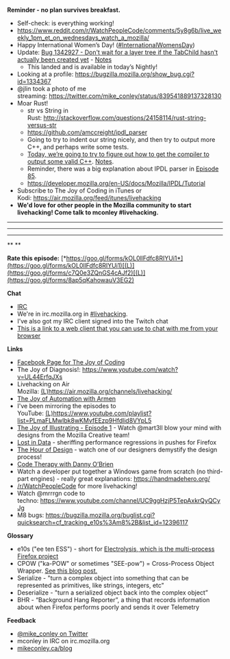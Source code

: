 **Reminder - no plan survives breakfast.**

- Self-check: is everything working!
- https://www.reddit.com/r/WatchPeopleCode/comments/5y8g6b/live_weekly_1pm_et_on_wednesdays_watch_a_mozilla/
- Happy International Women’s Day! ([#InternationalWomensDay](https://twitter.com/hashtag/InternationalWomensDay))
- Update: [Bug 1342927 - Don't wait for a layer tree if the TabChild hasn't actually been created yet](https://bugzilla.mozilla.org/show_bug.cgi?id=1342927) - [Notes](https://www.evernote.com/l/AbIftJdTjulAg6JjlUslByJqNma8NGI1gg0)
    - This landed and is available in today’s Nightly!
- Looking at a profile: https://bugzilla.mozilla.org/show_bug.cgi?id=1334367
- @jlin took a photo of me streaming: https://twitter.com/mike_conley/status/839541889137328130
- Moar Rust!
    - str vs String in Rust: http://stackoverflow.com/questions/24158114/rust-string-versus-str
    - https://github.com/amccreight/ipdl_parser
    - Going to try to indent our string nicely, and then try to output more C++, and perhaps write some tests.
    - [Today, we’re going to try to figure out how to get the compiler to output some valid C++](https://github.com/amccreight/ipdl_parser/issues/16). [Notes](https://www.evernote.com/l/AbL5ivrALi9BGJ5-8LH65Bl8KevKwGwvSRg).
    - Reminder, there was a big explanation about IPDL parser in [Episode 85](https://air.mozilla.org/the-joy-of-coding-episode-85/).
    - https://developer.mozilla.org/en-US/docs/Mozilla/IPDL/Tutorial
- Subscribe to The Joy of Coding in iTunes or Kodi: https://air.mozilla.org/feed/itunes/livehacking
- **We'd love for other people in the Mozilla community to start livehacking! Come talk to mconley #livehacking.**

****
****
****
**
**

**Rate this episode:** [*https://goo.gl/forms/kOL0llFdfc8RIYUi1*](https://goo.gl/forms/kOL0llFdfc8RIYUi1)[(L)](https://goo.gl/forms/c7Q0e3ZQnGS4cAJf2)[(L)](https://goo.gl/forms/8ap5qKahowauV3EG2)

**Chat**

- [IRC](https://wiki.mozilla.org/IRC)
- We're in irc.mozilla.org in [#livehacking](http://client00.chat.mibbit.com/?channel=%23livehacking&server=irc.mozilla.org).
- I’ve also got my IRC client signed into the Twitch chat
- [This is a link to a web client that you can use to chat with me from your browser](https://client00.chat.mibbit.com/?channel=%23livehacking&server=irc.mozilla.org)

**Links**

- [Facebook Page for The Joy of Coding](https://www.facebook.com/TheJoyOfCoding1/)
- The Joy of Diagnosis!: https://www.youtube.com/watch?v=UL44ErfqJXs
- Livehacking on Air Mozilla: [(L)](https://air.mozilla.org/channels/livehacking/)https://air.mozilla.org/channels/livehacking/
- [The Joy of Automation with Armen](https://www.youtube.com/channel/UCBgCmdvPaoYyha7JI33rfDQ)
- I've been mirroring the episodes to YouTube: [(L)](https://www.youtube.com/playlist?list=PLmaFLMwlbk8wKMvfEEzp9Hfdlid8VYpL5)https://www.youtube.com/playlist?list=PLmaFLMwlbk8wKMvfEEzp9Hfdlid8VYpL5
- [The Joy of Illustrating - Episode 1](https://www.youtube.com/watch?v=5g82nBPNVbc) - Watch @mart3ll blow your mind with designs from the Mozilla Creative team!
- [Lost in Data](https://air.mozilla.org/lost-in-data-episode-1/) - sheriffing performance regressions in pushes for Firefox
- [The Hour of Design](https://www.youtube.com/watch?v=8_Ld4hOU1QU) - watch one of our designers demystify the design process!
- [Code Therapy with Danny O’Brien](https://www.youtube.com/channel/UCDShi-SQdFVRnQrMla9G_kQ)
- Watch a developer put together a Windows game from scratch (no third-part engines) - really great explanations: https://handmadehero.org/
- [/r/WatchPeopleCode](https://www.reddit.com/r/WatchPeopleCode) for more livehacking!
- Watch @mrrrgn code to techno: https://www.youtube.com/channel/UC9ggHzjP5TepAxkrQyQCyJg
- M8 bugs: https://bugzilla.mozilla.org/buglist.cgi?quicksearch=cf_tracking_e10s%3Am8%2B&list_id=12396117

**Glossary**

- e10s ("ee ten ESS") - short for [Electrolysis, which is the multi-process Firefox project](https://wiki.mozilla.org/Electrolysis)
- CPOW ("ka-POW" or sometimes "SEE-pow") = Cross-Process Object Wrapper. [See this blog post.](http://mikeconley.ca/blog/2015/02/17/on-unsafe-cpow-usage-in-firefox-desktop-and-why-is-my-nightly-so-sluggish-with-e10s-enabled/)
- Serialize - "turn a complex object into something that can be represented as primitives, like strings, integers, etc"
- Deserialize - "turn a serialized object back into the complex object”
- BHR - “Background Hang Reporter”, a thing that records information about when Firefox performs poorly and sends it over Telemetry

**Feedback**

- [@mike_conley on Twitter](https://twitter.com/mike_conley)
- mconley in IRC on irc.mozilla.org
- [mikeconley.ca/blog](http://mikeconley.ca/blog/)